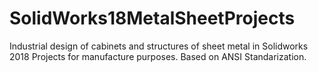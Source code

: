 # SolidWorks18MetalSheetProjects
Industrial design of cabinets and structures of sheet metal in Solidworks 2018 Projects for manufacture purposes. Based on ANSI Standarization.
